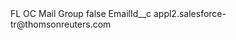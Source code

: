 <?xml version="1.0" encoding="UTF-8"?>
<CustomMetadata xmlns="http://soap.sforce.com/2006/04/metadata" xmlns:xsi="http://www.w3.org/2001/XMLSchema-instance" xmlns:xsd="http://www.w3.org/2001/XMLSchema">
    <label>FL OC Mail Group</label>
    <protected>false</protected>
    <values>
        <field>EmailId__c</field>
        <value xsi:type="xsd:string">appl2.salesforce-tr@thomsonreuters.com</value>
    </values>
</CustomMetadata>
